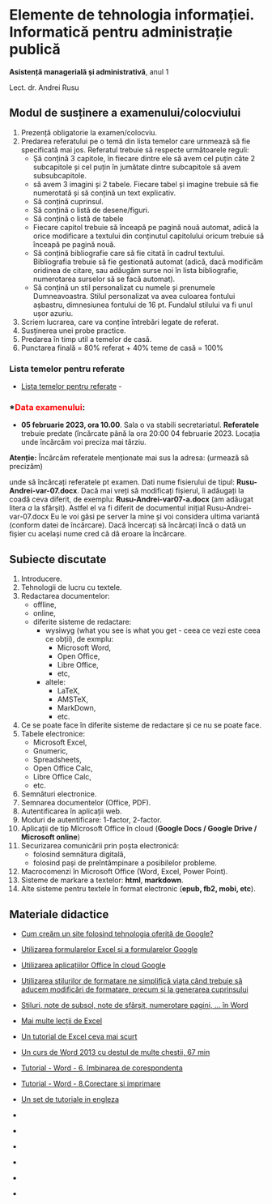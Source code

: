 # Elemente de tehnologia informației. Informatică pentru administrație publică

**Asistență managerială și administrativă**, anul 1

Lect. dr. Andrei Rusu

## Modul de susținere a examenului/colocviului

1. Prezență obligatorie la examen/colocviu. 
2. Predarea referatului pe o temă din lista temelor care urnmează să fie specificată mai jos. Referatul trebuie să respecte următoarele reguli:
   - Șă conțină 3 capitole, în fiecare dintre ele să avem cel puțin câte 2 subcapitole și cel puțin în jumătate dintre subcapitole să avem subsubcapitole. 
   - să avem 3 imagini și 2 tabele. Fiecare tabel și imagine trebuie să fie numerotată și să conțină un text explicativ. 
   - Să conțină cuprinsul. 
   - Să conțină o listă de desene/figuri. 
   - Să conțină o listă de tabele
   - Fiecare capitol trebuie să înceapă pe pagină nouă automat, adică la orice modificare a textului din conținutul capitolului oricum trebuie să înceapă pe pagină nouă. 
   - Să conțină bibliografie care să fie citată în cadrul textului. Bibliografia trebuie să fie gestionată automat (adică, dacă modificăm oridinea de citare, sau adăugăm surse noi în lista bibliografie, numerotarea surselor să se facă automat). 
   - Să conțină un stil personalizat cu numele și prenumele Dumneavoastra. Stilul personalizat va avea culoarea fontului așbastru, dimnesiunea fontului de 16 pt. Fundalul stilului va fi unul ușor azuriu.
3. Scriem lucrarea, care va conține întrebări legate de referat. 
4. Susținerea unei probe practice. 
5. Predarea în timp util a temelor de casă.
6. Punctarea finală = 80% referat + 40% teme de casă = 100% 

### Lista temelor pentru referate

- [Lista temelor pentru referate](./Lista-teme-ama1-2020-a.htm) -  

<!-- /Lista_temelor.html 
- Alocarea temelor către studenți - urmează să apară - [Alocarea temelor către studenți](ama1_teme.html).  (./ap1_teme.html).-->


### *<span style="color:red;" >Data examenului</span>: 

* **05 februarie 2023, ora 10.00**. Sala o va stabili secretariatul. __Referatele__ trebuie predate (încărcate până la ora 20:00 04 februarie 2023. Locația unde încărcăm voi preciza mai târziu.

**Atenție:** Încărcăm referatele menționate mai sus la adresa: (urmează să precizăm)

<!--
http://s.go.ro/szis19ws | parola: 352004 
-->

unde să încărcați referatele pt examen. Dati nume fisierului de tipul: **Rusu-Andrei-var-07.docx**. Dacă mai  vreți să modificați fișierul, îi adăugați la coadă ceva diferit, de exemplu: **Rusu-Andrei-var07-a.docx**
(am adăugat litera *a* la sfârșit). Astfel el va fi diferit de documentul inițial Rusu-Andrei-var-07.docx
​Eu le voi găsi pe server la mine și voi considera ultima variantă (conform datei de încărcare). Dacă încercați să încărcați încă o dată un fișier cu același nume cred că dă eroare la încărcare. 
  
 

## Subiecte discutate

1. Introducere. 
2. Tehnologii de lucru cu textele. 
3. Redactarea documentelor:
   - offline, 
   - online,
   - diferite sisteme de redactare: 
     * wysiwyg (what you see is what you get - ceea ce vezi este ceea ce obții), de exmplu:
       - Microsoft Word, 
       - Open Office,
       - Libre Office, 
       - etc,
     * altele: 
       - LaTeX, 
       - AMSTeX, 
       - MarkDown,
       - etc. 
4. Ce se poate face în diferite sisteme de redactare și ce nu se poate face. 
5. Tabele electronice: 
   - Microsoft Excel, 
   - Gnumeric, 
   - Spreadsheets, 
   - Open Office Calc, 
   - Libre Office Calc, 
   - etc. 
6. Semnături electronice. 
7. Semnarea documentelor (Office, PDF). 
8. Autentificarea în aplicații web.
9. Moduri de autentificare: 1-factor, 2-factor.
10. Aplicații de tip MIcrosoft Office în cloud (**Google Docs / Google Drive / Microsoft online**)
11. Securizarea comunicării prin poșta electronică: 
    - folosind semnătura digitală, 
    - folosind pași de preîntâmpinare a posibilelor probleme. 
12. Macrocomenzi în Microsoft Office (Word, Excel, Power Point).
13. Sisteme de markare a textelor: **html**, **markdown**.
14. Alte sisteme pentru textele în format electronic (**epub, fb2, mobi, etc**). 
 
## Materiale didactice

- [Cum creăm un site folosind tehnologia oferită de Google?](https://yadi.sk/i/RTkDJWHFuWeo5g)
- [Utilizarea formularelor Excel și a formularelor Google](https://yadi.sk/i/Byu0B5lWc6DUIQ)
- [Utilizarea aplicațiilor Office în cloud Google](https://yadi.sk/i/qTUpG0o9LtETmQ)
- [Utilizarea stilurilor de formatare ne simplifică viața când trebuie să aducem modificări de formatare, precum și la generarea cuprinsului](https://www.youtube.com/watch?v=rJuCXIp_aAg)
- [Stiluri, note de subsol, note de sfârșit, numerotare pagini, ... în Word](https://www.youtube.com/watch?v=Q-fAI0JH_vI)
- [Mai multe lecții de Excel](https://www.youtube.com/watch?v=P9aA4Wu8UXA&list=PL2ViIbunIh8SGKj6BqWpny8bPjNEF7w2o)
- [Un tutorial de Excel ceva mai scurt](https://www.youtube.com/watch?v=mOTEssNYrD0)
- [Un curs de Word 2013 cu destul de multe chestii, 67 min](https://www.youtube.com/watch?v=zasYnHPvR60)

- [Tutorial - Word - 6. Imbinarea de corespondenta](https://www.youtube.com/watch?v=hjbGW2kvD30)
- [Tutorial - Word - 8.Corectare si imprimare](https://www.youtube.com/watch?v=XiBDx2VktqY)
- [Un set de tutoriale in engleza](https://www.youtube.com/watch?v=ME_F9yypzsw&list=PLWPirh4EWFpHyWP7u5HOrr4s2-bycPpO6)
- []()
- []()
- []()
- []()
- []()
- []()


